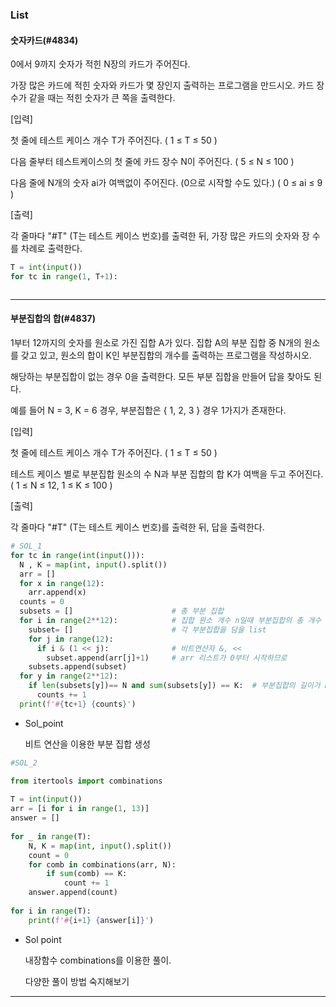 ### List

#### 숫자카드(#4834)

0에서 9까지 숫자가 적힌 N장의 카드가 주어진다.

가장 많은 카드에 적힌 숫자와 카드가 몇 장인지 출력하는 프로그램을 만드시오. 카드 장수가 같을 때는 적힌 숫자가 큰 쪽을 출력한다.

[입력]


첫 줄에 테스트 케이스 개수 T가 주어진다.  ( 1 ≤ T ≤ 50 )

다음 줄부터 테스트케이스의 첫 줄에 카드 장수 N이 주어진다. ( 5 ≤ N ≤ 100 )

다음 줄에 N개의 숫자 ai가 여백없이 주어진다. (0으로 시작할 수도 있다.)  ( 0 ≤ ai ≤ 9 )


[출력]

각 줄마다 "#T" (T는 테스트 케이스 번호)를 출력한 뒤, 가장 많은 카드의 숫자와 장 수를 차례로 출력한다.

```py
T = int(input())
for tc in range(1, T+1):



```


---
#### 부분집합의 합(#4837)
1부터 12까지의 숫자를 원소로 가진 집합 A가 있다. 집합 A의 부분 집합 중 N개의 원소를 갖고 있고, 원소의 합이 K인 부분집합의 개수를 출력하는 프로그램을 작성하시오.

해당하는 부분집합이 없는 경우 0을 출력한다. 모든 부분 집합을 만들어 답을 찾아도 된다.
 

예를 들어 N = 3, K = 6 경우, 부분집합은 { 1, 2, 3 } 경우 1가지가 존재한다.


[입력]
 

첫 줄에 테스트 케이스 개수 T가 주어진다.  ( 1 ≤ T ≤ 50 )
 

테스트 케이스 별로 부분집합 원소의 수 N과 부분 집합의 합 K가 여백을 두고 주어진다. ( 1 ≤ N ≤ 12, 1 ≤ K ≤ 100 )
 

[출력]
 
각 줄마다 "#T" (T는 테스트 케이스 번호)를 출력한 뒤, 답을 출력한다.

```py
# SOL_1
for tc in range(int(input())):
  N , K = map(int, input().split())
  arr = []
  for x in range(12):
    arr.append(x)
  counts = 0
  subsets = []                      # 총 부분 집합
  for i in range(2**12):            # 집합 원소 개수 n일때 부분집합의 총 개수 2^n
    subset= []                      # 각 부분집합을 담을 list
    for j in range(12):
      if i & (1 << j):              # 비트연산자 &, << 
        subset.append(arr[j]+1)     # arr 리스트가 0부터 시작하므로
    subsets.append(subset)
  for y in range(2**12):
    if len(subsets[y])== N and sum(subsets[y]) == K:  # 부분집합의 길이가 N, 합이 K인 경우를 동시에 충족할 때
      counts += 1 
  print(f'#{tc+1} {counts}')
```
- Sol_point

    비트 연산을 이용한 부분 집합 생성

```py
#SOL_2

from itertools import combinations 
 
T = int(input())
arr = [i for i in range(1, 13)]
answer = []
 
for _ in range(T):
    N, K = map(int, input().split())
    count = 0
    for comb in combinations(arr, N):
        if sum(comb) == K:
            count += 1
    answer.append(count)
 
for i in range(T):
    print(f'#{i+1} {answer[i]}')
```
- Sol point

    내장함수 combinations를 이용한 풀이.

    다양한 풀이 방법 숙지해보기
---

